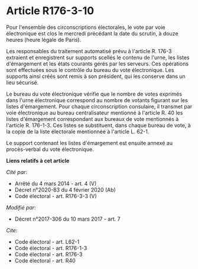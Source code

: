 # Article R176-3-10

Pour l'ensemble des circonscriptions électorales, le vote par voie électronique est clos le mercredi précédant la date du
scrutin, à douze heures (heure légale de Paris). 

Les responsables du traitement automatisé prévu à l'article R. 176-3 extraient et enregistrent sur supports scellés le
contenu de l'urne, les listes d'émargement et les états courants gérés par les serveurs. Ces opérations sont effectuées sous
le contrôle du bureau du vote électronique. Les supports ainsi créés sont remis à son président, qui les conserve dans un
lieu sécurisé. 

Le bureau du vote électronique vérifie que le nombre de votes exprimés dans l'urne électronique correspond au nombre de
votants figurant sur les listes d'émargement. Pour chaque circonscription consulaire, il transmet par voie électronique au
bureau centralisateur mentionné à l'article R. 40 les listes d'émargement correspondant aux bureaux de vote mentionnés à
l'article R. 176-1-3. Ces listes se substituent, dans chaque bureau de vote, à la copie de la liste électorale mentionnée à
l'article L. 62-1. 

Le support contenant les listes d'émargement est ensuite annexé au procès-verbal du vote électronique.

**Liens relatifs à cet article**

_Cité par_:

  - Arrêté du 4 mars 2014 - art. 4 (V)
  - Décret n°2020-83 du 4 février 2020 (Ab)
  - Code électoral - art. R176-3-3 (V)

_Modifié par_:

  - Décret n°2017-306 du 10 mars 2017 - art. 7

_Cite_:

  - Code électoral - art. L62-1
  - Code électoral - art. R176-1-3
  - Code électoral - art. R176-3
  - Code électoral - art. R40
